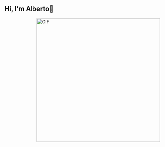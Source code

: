 ## Hi, I’m Alberto👋 

<img align="right" alt="GIF" src="https://media4.giphy.com/media/xT9IgzoKnwFNmISR8I/giphy.gif?cid=ecf05e47qed1i0kld8v3v3488k59hn7vx0as72jk5c4lecxu&rid=giphy.gif&ct=g" width="400px" />
